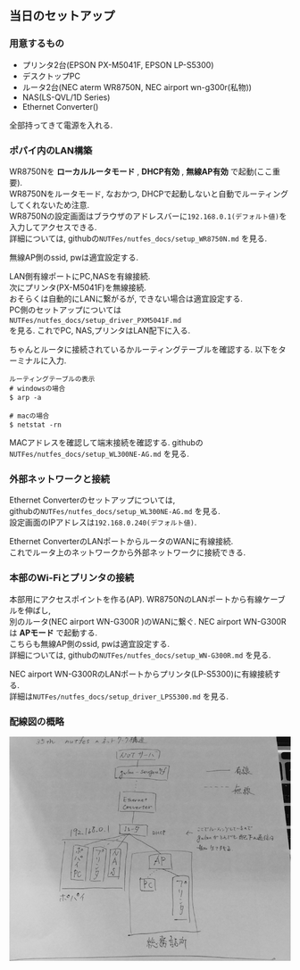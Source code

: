 
## 当日のセットアップ
### 用意するもの

* プリンタ2台(EPSON PX-M5041F, EPSON LP-S5300)
* デスクトップPC
* ルータ2台(NEC aterm WR8750N, NEC airport wn-g300r(私物))
* NAS(LS-QVL/1D Series)
* Ethernet Converter()

全部持ってきて電源を入れる.

### ポパイ内のLAN構築
WR8750Nを **ローカルルータモード** ,  **DHCP有効** , **無線AP有効** で起動(ここ重要).  
WR8750Nをルータモード, なおかつ, DHCPで起動しないと自動でルーティングしてくれないため注意.  
WR8750Nの設定画面はブラウザのアドレスバーに``192.168.0.1(デフォルト値)``を入力してアクセスできる.  
詳細については, githubの``NUTFes/nutfes_docs/setup_WR8750N.md`` を見る.  

無線AP側のssid, pwは適宜設定する.

LAN側有線ポートにPC,NASを有線接続.   
次にプリンタ(PX-M5041F)を無線接続.  
おそらくは自動的にLANに繋がるが, できない場合は適宜設定する.  
PC側のセットアップについては  
``NUTFes/nutfes_docs/setup_driver_PXM5041F.md``  
を見る.
これでPC, NAS,プリンタはLAN配下に入る.  

ちゃんとルータに接続されているかルーティングテーブルを確認する.
以下をターミナルに入力.
```
ルーティングテーブルの表示
# windowsの場合
$ arp -a    

# macの場合
$ netstat -rn
```
MACアドレスを確認して端末接続を確認する.
githubの``NUTFes/nutfes_docs/setup_WL300NE-AG.md`` を見る.  

### 外部ネットワークと接続
Ethernet Converterのセットアップについては,  
githubの``NUTFes/nutfes_docs/setup_WL300NE-AG.md`` を見る.  
設定画面のIPアドレスは``192.168.0.240(デフォルト値)``.

Ethernet ConverterのLANポートからルータのWANに有線接続.  
これでルータ上のネットワークから外部ネットワークに接続できる.  

### 本部のWi-Fiとプリンタの接続
本部用にアクセスポイントを作る(AP).
WR8750NのLANポートから有線ケーブルを伸ばし,   
別のルータ(NEC airport WN-G300R )のWANに繋ぐ.
NEC airport WN-G300Rは **APモード** で起動する.  
こちらも無線AP側のssid, pwは適宜設定する.   
詳細については, githubの``NUTFes/nutfes_docs/setup_WN-G300R.md`` を見る.  
  
NEC airport WN-G300RのLANポートからプリンタ(LP-S5300)に有線接続する.  
詳細は``NUTFes/nutfes_docs/setup_driver_LPS5300.md`` を見る.

### 配線図の概略
![](../figs/popai_network.jpg)
